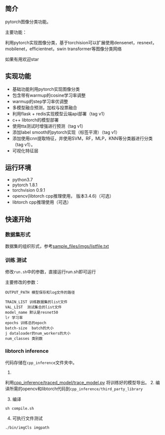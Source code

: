 ## 简介

pytorch图像分类功能。

主要功能：

利用pytorch实现图像分类，基于torchision可以扩展使用densenet，resnext，mobilenet，efficientnet，swin transformer等图像分类网络

如果有用欢迎star

## 实现功能

* 基础功能利用pytorch实现图像分类
* 包含带有warmup的cosine学习率调整
* warmup的step学习率优调整
* 多模型融合预测，加权与投票融合
* 利用flask + redis实现模型云端api部署（tag v1）
* c++ libtorch的模型部署
* 使用tta测试时增强进行预测（tag v1）
* 添加label smooth的pytorch实现（标签平滑）（tag v1）
* 添加使用cnn提取特征，并使用SVM，RF，MLP，KNN等分类器进行分类（tag v1）。
* 可视化特征层

## 运行环境

* python3.7
* pytorch 1.8.1
* torchvision 0.9.1
* opencv(libtorch cpp推理使用， 版本3.4.6)（可选）
* libtorch cpp推理使用（可选）

## 快速开始

### 数据集形式

数据集的组织形式，参考[sample_files/imgs/listfile.txt](https://github.com/lxztju/pytorch_classification/blob/master/sample_files/imgs/listfile.txt)

### 训练 测试

修改`run.sh`中的参数，直接运行run.sh即可运行

主要修改的参数：

```
OUTPUT_PATH 模型保存和log文件的路径

TRAIN_LIST 训练数据集的list文件
VAL_LIST  测试集合的list文件
model_name 默认是resnet50
lr 学习率
epochs 训练总的epoch
batch-size  batch的大小
j dataloader的num_workers的大小
num_classes 类别数
```

### libtorch inference

代码存储在`cpp_inference`文件夹中。

1.
利用[cpp_inference/traced_model/trace_model.py](https://github.com/lxztju/pytorch_classification/blob/master/cpp_inference/traced_model/trace_model.py)
将训练好的模型导出。
2. 编译所需的opencv和libtorch代码到`cpp_inference/third_party_library`

3. 编译

```
sh compile.sh
```

4. 可执行文件测试

```
./bin/imgCls imgpath
```


